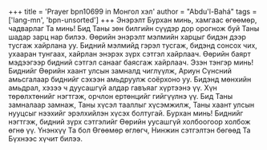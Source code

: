 +++
title = 'Prayer bpn10699 in Монгол хэл'
author = "Abdu'l-Bahá"
tags = ['lang-mn', 'bpn-unsorted']
+++
Энэрэлт Бурхан минь, хамгаас өгөөмөр, чадварлаг Та минь!  Бид Таны зөн билгийн сүүдэр дор орогнож буй Таны шадар зарц нар билээ.  Өөрийн энэрэлт мэлмийн харцыг бидэн дээр тусгаж хайрлана уу.  Бидний мэлмийд гэрэл тусгаж, бидэнд сонсох чих, ухааран тунгаах, хайрлан энэрэх зүрх сэтгэл хайрлаач.  Өөрийн баярт мэдээгээр  бидний сэтгэл санааг баясгаж хайрлаач.  Эзэн тэнгэр минь!  Биднийг Өөрийн хаант улсын замналд чиглүүлж, Ариун Сүнсний амьсгалаар биднийг сэхээн амьдруулж соёрхоно уу.  Бидэнд мөнхийн амьдрал, хэзээ ч дуусашгүй алдар гавъяаг хүртээнэ үү.  Хүн төрөлхтөнийг нэгтгэж, орчлон ертөнцийг гийгүүлнэ үү.  Бид Таны замналаар замнаж, Таны хүсэл тааллыг хүсэмжилж, Таны хаант улсын нууцсыг нээхийг эрэлхийлэн хүсэх болтугай.  Бурхан  минь!  Биднийг нэгтгэж, бидний зүрх сэтгэлийг Өөрийн уусашгүй холбоогоор холбож өгнө үү.  Үнэнхүү Та бол Өгөөмөр өглөгч, Нинжин сэтгэлтэн бөгөөд Та Бүхнээс хүчит билээ.
